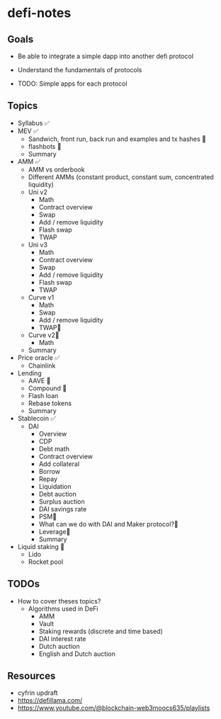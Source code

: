 # defi-notes

## Goals
- Be able to integrate a simple dapp into another defi protocol
- Understand the fundamentals of protocols

- TODO: Simple apps for each protocol

## Topics
- Syllabus ✅
- MEV ✅
    - Sandwich, front run, back run and examples and tx hashes 🚧
    - flashbots 🚧
    - Summary
- AMM ✅
    - AMM vs orderbook
    - Different AMMs (constant product, constant sum, concentrated liquidity)
    - Uni v2
        - Math
        - Contract overview
        - Swap
        - Add / remove liquidity
        - Flash swap
        - TWAP
    - Uni v3
        - Math
        - Contract overview
        - Swap
        - Add / remove liquidity
        - Flash swap
        - TWAP
    - Curve v1
        - Math
        - Swap
        - Add / remove liquidity
        - TWAP🤔
    - Curve v2🤔
        - Math
    - Summary
- Price oracle ✅
    - Chainlink
- Lending 
    - AAVE 🚧
    - Compound 🚧
    - Flash loan
    - Rebase tokens
    - Summary
- Stablecoin ✅
    - DAI
        - Overview
        - CDP
        - Debt math
        - Contract overview
        - Add collateral
        - Borrow
        - Repay
        - Liquidation
        - Debt auction
        - Surplus auction
        - DAI savings rate
        - PSM🤔
        - What can we do with DAI and Maker protocol?🤔
        - Leverage🤔
        - Summary
- Liquid staking 🚧
    - Lido
    - Rocket pool

## TODOs
- How to cover theses topics?
    - Algorithms used in DeFi
        - AMM
        - Vault
        - Staking rewards (discrete and time based)
        - DAI interest rate
        - Dutch auction
        - English and Dutch auction


## Resources
- cyfrin updraft
- https://defillama.com/
- https://www.youtube.com/@blockchain-web3moocs635/playlists
